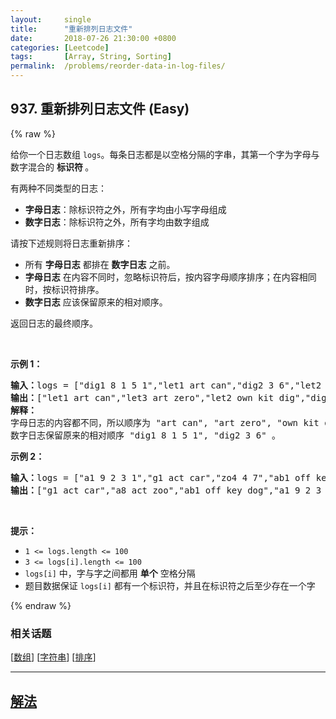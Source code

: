 ```yaml
---
layout:     single
title:      "重新排列日志文件"
date:       2018-07-26 21:30:00 +0800
categories: [Leetcode]
tags:       [Array, String, Sorting]
permalink:  /problems/reorder-data-in-log-files/
---
```


## 937. 重新排列日志文件 (Easy)

{% raw %}

<p>给你一个日志数组 <code>logs</code>。每条日志都是以空格分隔的字串，其第一个字为字母与数字混合的<em> </em><strong>标识符 </strong>。</p>

<p>有两种不同类型的日志：</p>

<ul>
	<li><strong>字母日志</strong>：除标识符之外，所有字均由小写字母组成</li>
	<li><strong>数字日志</strong>：除标识符之外，所有字均由数字组成</li>
</ul>

<p>请按下述规则将日志重新排序：</p>

<ul>
	<li>所有 <strong>字母日志</strong> 都排在 <strong>数字日志</strong> 之前。</li>
	<li><strong>字母日志</strong> 在内容不同时，忽略标识符后，按内容字母顺序排序；在内容相同时，按标识符排序。</li>
	<li><strong>数字日志</strong> 应该保留原来的相对顺序。</li>
</ul>

<p>返回日志的最终顺序。</p>

<p> </p>

<p><strong>示例 1：</strong></p>

<pre>
<strong>输入：</strong>logs = ["dig1 8 1 5 1","let1 art can","dig2 3 6","let2 own kit dig","let3 art zero"]
<strong>输出：</strong>["let1 art can","let3 art zero","let2 own kit dig","dig1 8 1 5 1","dig2 3 6"]
<strong>解释：</strong>
字母日志的内容都不同，所以顺序为 "art can", "art zero", "own kit dig" 。
数字日志保留原来的相对顺序 "dig1 8 1 5 1", "dig2 3 6" 。
</pre>

<p><strong>示例 2：</strong></p>

<pre>
<strong>输入：</strong>logs = ["a1 9 2 3 1","g1 act car","zo4 4 7","ab1 off key dog","a8 act zoo"]
<strong>输出：</strong>["g1 act car","a8 act zoo","ab1 off key dog","a1 9 2 3 1","zo4 4 7"]
</pre>

<p> </p>

<p><strong>提示：</strong></p>

<ul>
	<li><code>1 <= logs.length <= 100</code></li>
	<li><code>3 <= logs[i].length <= 100</code></li>
	<li><code>logs[i]</code> 中，字与字之间都用 <strong>单个</strong> 空格分隔</li>
	<li>题目数据保证 <code>logs[i]</code> 都有一个标识符，并且在标识符之后至少存在一个字</li>
</ul>

{% endraw %}

### 相关话题
  [[数组](https://github.com/awesee/leetcode/tree/main/tag/array/README.md)]
  [[字符串](https://github.com/awesee/leetcode/tree/main/tag/string/README.md)]
  [[排序](https://github.com/awesee/leetcode/tree/main/tag/sorting/README.md)]

---

## [解法](https://github.com/awesee/leetcode/tree/main/problems/reorder-data-in-log-files)
